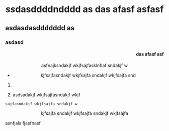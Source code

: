 <h1 align="center"><strong><em>ss</em></strong>dasddddndddd as das afasf asfasf</h1>

<h2>asdasdasddddddd as </h2>

<h3>asdasd</h3>

<h4 align="right">das afasf asf</h4>

<p align="center">asfnajksndakjf wkjfsajfasklnflaf sndakjf w</p>

<ul><li><p align="center">kjfsajfasndakjf wkjfsajfa sndakjf wkjfsajfa snd</p>

</li></ul><p align="center"></p>

<ol><li><p align="center"></p>

</li><li><p>asdsadakjf wkjfsajfasndakjf wkjf</p>

</li></ol><pre><code>sajfasndakjf wkjfsajfa sndakjf w
</code></pre><p align="center">kjfsajfa sndakjf wkjfsajfa sndakjf wkjfsajfa<img src="https://th.bing.com/th?id=OSK.e2caab8a3316564caaf70fa7a2b1eef5&amp;w=102&amp;h=102&amp;c=7&amp;o=6&amp;dpr=1.8&amp;pid=SANGAM" alt=""></p>

<p>asnfjals fjasfnasf</p>

<p></p>


